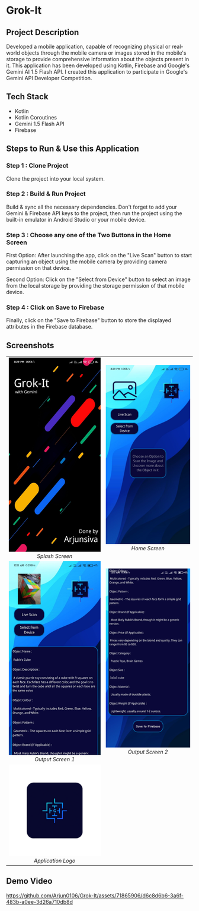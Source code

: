 # Grok-It

## Project Description

Developed a mobile application, capable of recognizing physical or real-world objects through the mobile camera or images stored in the mobile's storage to provide comprehensive information about the objects present in it. This application has been developed using Kotlin, Firebase and Google's Gemini AI 1.5 Flash API. I created this application to participate in Google's Gemini API Developer Competition.

## Tech Stack

- Kotlin
- Kotlin Coroutines
- Gemini 1.5 Flash API
- Firebase

## Steps to Run & Use this Application

### Step 1 : Clone Project

Clone the project into your local system.

### Step 2 : Build & Run Project

Build & sync all the necessary dependencies. Don't forget to add your Gemini & Firebase API keys to the project, then run the project using the built-in emulator in Android Studio or your mobile device.

### Step 3 : Choose any one of the Two Buttons in the Home Screen

First Option: After launching the app, click on the "Live Scan" button to start capturing an object using the mobile camera by providing camera permission on that device.

Second Option: Click on the "Select from Device" button to select an image from the local storage by providing the storage permission of that mobile device.

### Step 4 : Click on Save to Firebase

Finally, click on the "Save to Firebase" button to store the displayed attributes in the Firebase database.

## Screenshots

<table>
  <tr>
    <td align="center">
      <img src="images/screenshot1.jpg" width="600" /><br>
      <em>Splash Screen</em>
    </td>
    <td align="center">
      <img src="images/screenshot2.jpg" width="600" /><br>
      <em>Home Screen</em>
    </td>
  </tr>
  <tr>
    <td align="center">
      <img src="images/screenshot3.jpg" width="600" /><br>
      <em>Output Screen 1</em>
    </td>
    <td align="center">
      <img src="images/screenshot4.jpg" width="600" /><br>
      <em>Output Screen 2</em>
    </td>
  </tr>
  <tr>
    <td align="center">
      <img src="images/logo.png" width="600" /><br>
      <em>Application Logo</em>
    </td>
  </tr>
</table>

## Demo Video

https://github.com/Arjun0106/Grok-It/assets/71865906/d6c8d6b6-3a6f-483b-a0ee-3d26a710db8d
